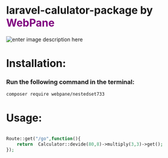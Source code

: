 # laravel-calulator-package by <a href="https://www.facebook.com/webpane" style="text-decoration:none;color:purple;">**WebPane**</a>


![enter image description here](https://scontent.fdac27-1.fna.fbcdn.net/v/t1.6435-9/32257656_2042052772730306_6833874635356897280_n.jpg?_nc_cat=109&ccb=1-5&_nc_sid=e3f864&_nc_eui2=AeF-9fq-rgg5fDkjd40jlPzaSqY5IXpjuIZKpjkhemO4ho6xDFDtLlTaflp6dJxuf2kn8WMAVdzbDD7JIb-e7e8G&_nc_ohc=ynWLPN5UtlAAX-nh7kf&_nc_ht=scontent.fdac27-1.fna&oh=52df22c744b8947e4c8012d923e0bd95&oe=61D59178)
# Installation:

###  Run the following command in the terminal:
```
composer require webpane/nestedset733
```
# Usage:

```php

Route::get("/go",function(){
	return  Calculator::devide(80,8)->multiply(3,3)->get();
});

```
